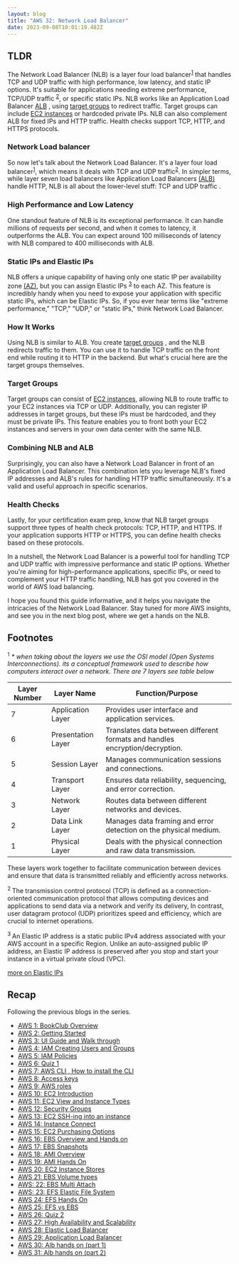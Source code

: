 ```yaml
---
layout: blog
title: "AWS 32: Network Load Balancer"
date: 2023-09-08T10:01:19.482Z
---
```


## TLDR

The Network Load Balancer (NLB) is a layer four load balancer<sup><a href="#note1">1</a></sup> that handles TCP and UDP traffic with high performance, low latency, and static IP options. It's suitable for applications needing extreme performance, TCP/UDP traffic <sup><a href="#note1">2</a></sup>, or specific static IPs. NLB works like an Application Load Balancer [ALB](https://magicishaqblog.netlify.app/ApplicationLoadBalancer/2023-08-18-aws-29-applicaton-load-balancer/) , using [target groups](https://docs.aws.amazon.com/elasticloadbalancing/latest/network/load-balancer-target-groups.html) to redirect traffic. Target groups can include [EC2 instances](https://magicishaqblog.netlify.app/2023-06-09-aws-20-EC2-Instance-Store/) or hardcoded private IPs. NLB can also complement ALB for fixed IPs and HTTP traffic. Health checks support TCP, HTTP, and HTTPS protocols.

### Network Load balancer

So now let's talk about the Network Load Balancer. It's a layer four load balancer<sup><a href="#note1">1</a></sup>, which means it deals with TCP and UDP traffic<sup><a href="#note2">2</a></sup>. In simpler terms, while layer seven load balancers like Application Load Balancers [(ALB)](https://magicishaqblog.netlify.app/ApplicationLoadBalancer/2023-08-18-aws-29-applicaton-load-balancer/) handle HTTP, NLB is all about the lower-level stuff: TCP and UDP traffic .

### High Performance and Low Latency

One standout feature of NLB is its exceptional performance. It can handle millions of requests per second, and when it comes to latency, it outperforms the ALB. You can expect around 100 milliseconds of latency with NLB compared to 400 milliseconds with ALB.

### Static IPs and Elastic IPs

NLB offers a unique capability of having only one static IP per availability zone [(AZ)](https://docs.aws.amazon.com/whitepapers/latest/get-started-documentdb/aws-regions-and-availability-zones.html), but you can assign Elastic IPs <sup><a href="#note3">3</a></sup> to each AZ. This feature is incredibly handy when you need to expose your application with specific static IPs, which can be Elastic IPs. So, if you ever hear terms like "extreme performance," "TCP," "UDP," or "static IPs," think Network Load Balancer.

### How It Works

Using NLB is similar to ALB. You create [target groups](https://docs.aws.amazon.com/elasticloadbalancing/latest/network/load-balancer-target-groups.html) , and the NLB redirects traffic to them. You can use it to handle TCP traffic on the front end while routing it to HTTP in the backend. But what's crucial here are the target groups themselves.

### Target Groups

Target groups can consist of [EC2 instances](https://magicishaqblog.netlify.app/2023-06-09-aws-20-EC2-Instance-Store/), allowing NLB to route traffic to your EC2 instances via TCP or UDP. Additionally, you can register IP addresses in target groups, but these IPs must be hardcoded, and they must be private IPs. This feature enables you to front both your EC2 instances and servers in your own data center with the same NLB.

### Combining NLB and ALB

Surprisingly, you can also have a Network Load Balancer in front of an Application Load Balancer. This combination lets you leverage NLB's fixed IP addresses and ALB's rules for handling HTTP traffic simultaneously. It's a valid and useful approach in specific scenarios.

### Health Checks

Lastly, for your certification exam prep, know that NLB target groups support three types of health check protocols: TCP, HTTP, and HTTPS. If your application supports HTTP or HTTPS, you can define health checks based on these protocols.

In a nutshell, the Network Load Balancer is a powerful tool for handling TCP and UDP traffic with impressive performance and static IP options. Whether you're aiming for high-performance applications, specific IPs, or need to complement your HTTP traffic handling, NLB has got you covered in the world of AWS load balancing.

I hope you found this guide informative, and it helps you navigate the intricacies of the Network Load Balancer. Stay tuned for more AWS insights, and see you in the next blog post, where we get a hands on the NLB.

## Footnotes

<p  id="note1"><sup>1</sup><em> * when taking about the layers we use the OSI model (Open Systems Interconnections). its a conceptual framework used to describe how computers interact over a network. There are 7 layers see table below  </em> </p>

| Layer Number | Layer Name         | Function/Purpose                                                             |
| ------------ | ------------------ | ---------------------------------------------------------------------------- |
| 7            | Application Layer  | Provides user interface and application services.                            |
| 6            | Presentation Layer | Translates data between different formats and handles encryption/decryption. |
| 5            | Session Layer      | Manages communication sessions and connections.                              |
| 4            | Transport Layer    | Ensures data reliability, sequencing, and error correction.                  |
| 3            | Network Layer      | Routes data between different networks and devices.                          |
| 2            | Data Link Layer    | Manages data framing and error detection on the physical medium.             |
| 1            | Physical Layer     | Deals with the physical connection and raw data transmission.                |

These layers work together to facilitate communication between devices and ensure that data is transmitted reliably and efficiently across networks.

<p id="note2"><sup> 2 </sup>
The transmission control protocol (TCP) is defined as a connection-oriented communication protocol that allows computing devices and applications to send data via a network and verify its delivery, In contrast, user datagram protocol (UDP) prioritizes speed and efficiency, which are crucial to internet operations.
</p>

<p id="note3"><sup> 3 </sup>
An Elastic IP address is a static public IPv4 address associated with your AWS account in a specific Region. Unlike an auto-assigned public IP address, an Elastic IP address is preserved after you stop and start your instance in a virtual private cloud (VPC). 
</p>

[more on Elastic IPs](https://repost.aws/knowledge-center/ec2-associate-static-public-ip)

## Recap

Following the previous blogs in the series.

- [AWS 1: BookClub Overview](https://magicishaqblog.netlify.app/aws/)
- [AWS 2: Getting Started](https://magicishaqblog.netlify.app/2023-01-23-aws-2-getting-started/)
- [AWS 3: UI Guide and Walk through](https://magicishaqblog.netlify.app/2023-01-27-aws-3-UI-guide-and-walkthrough)
- [AWS 4: IAM Creating Users and Groups](https://magicishaqblog.netlify.app/2023-01-28-aws-4-IAM)
- [AWS 5: IAM Policies](https://magicishaqblog.netlify.app/2023-02-03-aws-5-IAM-polices)
- [AWS 6: Quiz 1 ](https://magicishaqblog.netlify.app/aws-quiz-one)
- [AWS 7: AWS CLI , How to install the CLI](https://magicishaqblog.netlify.app/2023-10-03-aws-7-cli)
- [AWS 8: Access keys](https://magicishaqblog.netlify.app/2023-10-03-aws-8-access-keys)
- [AWS 9: AWS roles](https://magicishaqblog.netlify.app/2023-02-17-aws-9-roles)
- [AWS 10: EC2 Introduction](https://magicishaqblog.netlify.app/2023-02-24-aws-10-EC2/)
- [AWS 11: EC2 View and Instance Types](https://magicishaqblog.netlify.app/2023-03-03-aws-11-EC2-View-and-instance-types)
- [AWS 12: Security Groups](https://magicishaqblog.netlify.app/2023-03-10-aws-12-security-groups)
- [AWS 13: EC2 SSH-ing into an instance](https://magicishaqblog.netlify.app/2023-03-17-aws-13-ssh)
- [AWS 14: Instance Connect](https://magicishaqblog.netlify.app/2023-03-24-aws-14-instance-connect)
- [AWS 15: EC2 Purchasing Options](https://magicishaqblog.netlify.app/2023-03-31-aws-15-EC2-purchasing-options)
- [AWS 16: EBS Overview and Hands on](https://magicishaqblog.netlify.app/2023-04-14-aws-16-EBS-Overview-and-Hands-On)
- [AWS 17: EBS Snapshots](https://magicishaqblog.netlify.app/2023-04-21-aws-17-ebs-snapshots)
- [AWS 18: AMI Overview](https://magicishaqblog.netlify.app/2023-04-28-aws-18-ami)
- [AWS 19: AMI Hands On](https://magicishaqblog.netlify.app/2023-06-02-aws-19-AMI-Hands-On)
- [AWS 20: EC2 Instance Stores](https://magicishaqblog.netlify.app/2023-06-09-aws-20-EC2-Instance-Store)
- [AWS 21: EBS Volume types](https://magicishaqblog.netlify.app/2023-06-16-aws-21-EBS-volume-types)
- [AWS: 22: EBS Multi Attach](https://magicishaqblog.netlify.app/2023-06-23-aws-22-EBS-Multi-Attach)
- [AWS: 23: EFS Elastic File System](https://magicishaqblog.netlify.app/2023-06-30-aws-23-EFS-Elastic-File-System)
- [AWS 24: EFS Hands On](https://magicishasblog.netlify.app/2023-07-07-aws-24-EFS-Hands-On)
- [AWS 25: EFS vs EBS](https://magicishasblog.netlify.app/2023-07-14-aws-25-EFS-vs-EBS)
- [AWS 26: Quiz 2](https://magicishaqblog.netlify.app/quiz-2/2023-07-21-aws-26-quiz-2/)
- [AWS 27: High Availability and Scalability ](https://magicishaqblog.netlify.app/section6/2023-07-28-high_availability_and_scalability/)
- [AWS 28: Elastic Load Balancer](https://magicishaqblog.netlify.app/ElasticLoadBalancing/2023-08-11-aws-28-elastic-load-balancing/)
- [AWS 29: Application Load Balancer](https://magicishaqblog.netlify.app/ApplicationLoadBalancer/2023-08-18-aws-29-applicaton-load-balancer/)
- [AWS 30: Alb hands on (part 1)](https://magicishaqblog.netlify.app/ApplicationLoadBalancer/2023-08-25-aws-30-alb-hands-on/)
- [AWS 31: Alb hands on (part 2)](https://magicishaqblog.netlify.app/ApplicationLoadBalancer/2023-09-01-aws-31-more-on-alb/)
